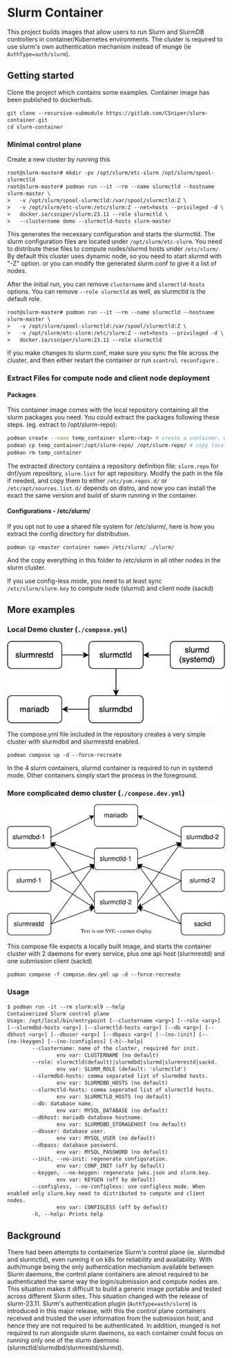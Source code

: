 # Slurm Container

This project builds images that allow users to run Slurm and SlurmDB controllers in container/Kubernetes environments. The cluster is required to use slurm's own authentication mechanism instead of munge (ie `AuthType=auth/slurm`). 

## Getting started

Clone the project which contains some examples. Container image has been published to dockerhub.
```
git clone --recursive-submodule https://gitlab.com/CSniper/slurm-container.git
cd slurm-container
```

### Minimal control plane
Create a new cluster by running this
```
root@slurm-master# mkdir -pv /opt/slurm/etc-slurm /opt/slurm/spool-slurmctld
root@slurm-master# podman run --it --rm --name slurmctld --hostname slurm-master \
>	-v /opt/slurm/spool-slurmctld:/var/spool/slurmctld:Z \
>	-v /opt/slurm/etc-slurm:/etc/slurm:Z --net=hosts --privileged -d \
>	docker.io/csniper/slurm:23.11 --role slurmctld \
>	--clustername demo --slurmctld-hosts slurm-master
```
This generates the necessary configuration and starts the slurmctld. The slurm configuration files are located under `/opt/slurm/etc-slurm`. You need to distribute these files to compute nodes/slurmd hosts under `/etc/slurm/`. By default this cluster uses dynamic node, so you need to start slurmd with "-Z" option. or you can modify the generated slurm.conf to give it a list of nodes. 

After the initial run, you can remove `clustername` and `slurmctld-hosts` options. You can remove `--role slurmctld` as well, as slurmctld is the default role.
```
root@slurm-master# podman run --it --rm --name slurmctld --hostname slurm-master \
>	-v /opt/slurm/spool-slurmctld:/var/spool/slurmctld:Z \
>	-v /opt/slurm/etc-slurm:/etc/slurm:Z --net=hosts --privileged -d \
>	docker.io/csniper/slurm:23.11 --role slurmctld 
```
If you make changes to slurm.conf, make sure you sync the file across the cluster, and then either restart the container or run `scontrol reconfigure` . 


### Extract Files for compute node and client node deployment
#### Packages
This container image comes with the local repository containing all the slurm packages you need. You could extract the packages following these steps. (eg. extract to /opt/slurm-repo):
```bash
podman create --name temp_container slurm:<tag> # create a container, without starting it
podman cp temp_container:/opt/slurm-repo/ /opt/slurm-repo/ # copy local repository
podman rm temp_container
```
The extracted directory contains a repository definition file: `slurm.repo` for dnf/yum repository, `slurm.list` for apt repository. Modify the path in the file if needed, and copy them to either `/etc/yum.repos.d/` or `/etc/apt/sources.list.d/` depends on distro, and now you can install the exact the same version and build of slurm running in the container. 
#### Configurations - /etc/slurm/
If you opt not to use a shared file system for /etc/slurm/, here is how you extract the config directory for distribution. 

```
podman cp <master container name> /etc/slurm/ ./slurm/
```
And the copy everything in this folder to /etc/slurm in all other nodes in the slurm cluster. 

If you use config-less mode, you need to at least sync `/etc/slurm/slurm.key` to compute node (slurmd) and client node (sackd)

## More examples

### Local Demo cluster (`./compose.yml`)
![demo cluster](./imgs/demo-cluster.drawio.svg)  

The compose.yml file included in the repository creates a very simple cluster with slurmdbd and slurmrestd enabled. 
```
podman compose up -d --force-recreate
```
In the 4 slurm containers, slurmd container is required to run in systemd mode. Other containers simply start the process in the foreground.

### More complicated demo cluster (`./compose.dev.yml`)
![demo cluster](./imgs/ha-compose.drawio.svg)  

This compose file expects a locally built image, and starts the container cluster with 2 daemons for every service, plus one api host (slurmrestd) and one submission client (sackd)

```
podman compose -f compose.dev.yml up -d --force-recreate
```

### Usage
```
$ podman run -it --rm slurm:el9 --help
Containerized Slurm control plane
Usage: /opt/local/bin/entrypoint [--clustername <arg>] [--role <arg>] [--slurmdbd-hosts <arg>] [--slurmctld-hosts <arg>] [--db <arg>] [--dbhost <arg>] [--dbuser <arg>] [--dbpass <arg>] [--(no-)init] [--(no-)keygen] [--(no-)configless] [-h|--help]
        --clustername: name of the cluster, required for init.
                env var: CLUSTERNAME (no default)
        --role: slurmctld(default)|slurmdbd|slurmd|slurmrestd|sackd.
                env var: SLURM_ROLE (default: 'slurmctld')
        --slurmdbd-hosts: comma separated list of slurmdbd hosts.
                env var: SLURMDBD_HOSTS (no default)
        --slurmctld-hosts: comma seperated list of slurmctld hosts.
                env var: SLURMCTLD_HOSTS (no default)
        --db: database name.
                env var: MYSQL_DATABASE (no default)
        --dbhost: mariadb database hostname.
                env var: SLURMDBD_STORAGEHOST (no default)
        --dbuser: database user.
                env var: MYSQL_USER (no default)
        --dbpass: database password.
                env var: MYSQL_PASSWORD (no default)
        --init, --no-init: regenerate configuration.
                env var: CONF_INIT (off by default)
        --keygen, --no-keygen: regenerate jwks.json and slurm.key.
                env var: KEYGEN (off by default)
        --configless, --no-configless: use configless mode. When enabled only slurm.key need to distributed to compute and client nodes.
                env var: CONFIGLESS (off by default)
        -h, --help: Prints help
```

## Background
There had been attempts to containerize Slurm's control plane (ie. slurmdbd and slurmctld), even running it on k8s for reliability and availability. With auth/munge being the only authentication mechanism available between Slurm daemons, the control plane containers are almost required to be authenticated the same way the login/submission and compute nodes are. This situation makes it difficult to build a generic image portable and tested across different Slurm sites. This situation changed with the release of slurm-23.11. Slurm's authentication plugin (`AuthType=auth/slurm`) is introduced in this major release, with this the control plane containers received and trusted the user information from the submission host, and hence they are not required to be authenticated. In addition, munged is not required to run alongside slurm daemons, so each container could focus on running only one of the slurm daemons (slurmctld/slurmdbd/slurmrestd/slurmd).  


